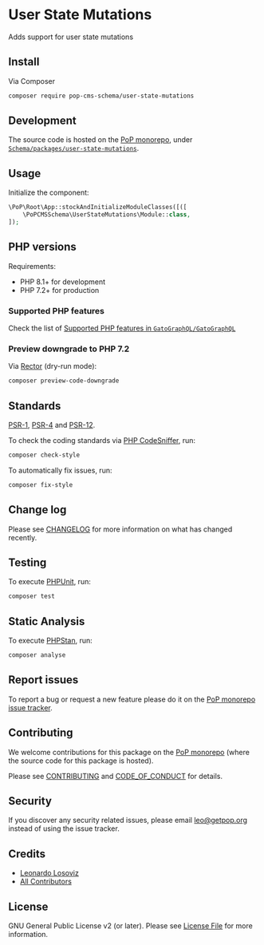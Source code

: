 # User State Mutations

<!--
[![Build Status][ico-travis]][link-travis]
[![Quality Score][ico-code-quality]][link-code-quality]
[![Software License][ico-license]](LICENSE.md)
[![Latest Version on Packagist][ico-version]][link-packagist]
[![Coverage Status][ico-scrutinizer]][link-scrutinizer]
[![Total Downloads][ico-downloads]][link-downloads]
-->

Adds support for user state mutations

## Install

Via Composer

``` bash
composer require pop-cms-schema/user-state-mutations
```

## Development

The source code is hosted on the [PoP monorepo](https://github.com/GatoGraphQL/GatoGraphQL), under [`Schema/packages/user-state-mutations`](https://github.com/GatoGraphQL/GatoGraphQL/tree/master/layers/Schema/packages/user-state-mutations).

## Usage

Initialize the component:

``` php
\PoP\Root\App::stockAndInitializeModuleClasses([([
    \PoPCMSSchema\UserStateMutations\Module::class,
]);
```

## PHP versions

Requirements:

- PHP 8.1+ for development
- PHP 7.2+ for production

### Supported PHP features

Check the list of [Supported PHP features in `GatoGraphQL/GatoGraphQL`](https://github.com/GatoGraphQL/GatoGraphQL/blob/master/docs/supported-php-features.md)

### Preview downgrade to PHP 7.2

Via [Rector](https://github.com/rectorphp/rector) (dry-run mode):

```bash
composer preview-code-downgrade
```

## Standards

[PSR-1](https://www.php-fig.org/psr/psr-1), [PSR-4](https://www.php-fig.org/psr/psr-4) and [PSR-12](https://www.php-fig.org/psr/psr-12).

To check the coding standards via [PHP CodeSniffer](https://github.com/squizlabs/PHP_CodeSniffer), run:

``` bash
composer check-style
```

To automatically fix issues, run:

``` bash
composer fix-style
```

## Change log

Please see [CHANGELOG](CHANGELOG.md) for more information on what has changed recently.

## Testing

To execute [PHPUnit](https://phpunit.de/), run:

``` bash
composer test
```

## Static Analysis

To execute [PHPStan](https://github.com/phpstan/phpstan), run:

``` bash
composer analyse
```

## Report issues

To report a bug or request a new feature please do it on the [PoP monorepo issue tracker](https://github.com/GatoGraphQL/GatoGraphQL/issues).

## Contributing

We welcome contributions for this package on the [PoP monorepo](https://github.com/GatoGraphQL/GatoGraphQL) (where the source code for this package is hosted).

Please see [CONTRIBUTING](CONTRIBUTING.md) and [CODE_OF_CONDUCT](CODE_OF_CONDUCT.md) for details.

## Security

If you discover any security related issues, please email leo@getpop.org instead of using the issue tracker.

## Credits

- [Leonardo Losoviz][link-author]
- [All Contributors][link-contributors]

## License

GNU General Public License v2 (or later). Please see [License File](LICENSE.md) for more information.

[ico-version]: https://img.shields.io/packagist/v/pop-cms-schema/user-state-mutations.svg?style=flat-square
[ico-license]: https://img.shields.io/badge/license-GPLv2-brightgreen.svg?style=flat-square
[ico-travis]: https://img.shields.io/travis/pop-cms-schema/user-state-mutations/master.svg?style=flat-square
[ico-scrutinizer]: https://img.shields.io/scrutinizer/coverage/g/pop-cms-schema/user-state-mutations.svg?style=flat-square
[ico-code-quality]: https://img.shields.io/scrutinizer/g/pop-cms-schema/user-state-mutations.svg?style=flat-square
[ico-downloads]: https://img.shields.io/packagist/dt/pop-cms-schema/user-state-mutations.svg?style=flat-square

[link-packagist]: https://packagist.org/packages/pop-cms-schema/user-state-mutations
[link-travis]: https://travis-ci.org/pop-cms-schema/user-state-mutations
[link-scrutinizer]: https://scrutinizer-ci.com/g/pop-cms-schema/user-state-mutations/code-structure
[link-code-quality]: https://scrutinizer-ci.com/g/pop-cms-schema/user-state-mutations
[link-downloads]: https://packagist.org/packages/pop-cms-schema/user-state-mutations
[link-author]: https://github.com/leoloso
[link-contributors]: ../../../../../../contributors
